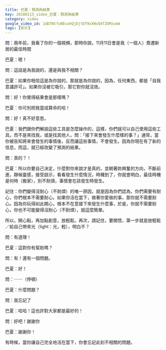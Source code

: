 ```yaml
---
title: 巴夏：預測與結果
key: 20180113_video_巴夏：預測與結果
category: video
google_video_id: 1dD7NtfuNEvahQjDjtDT9xXWvQ4TZOMzumA
tags: [影片]
---
```


問：兩年前，我看了你的一個視頻，那時你說，11月11日會是我（一個人）喬遷新居的最佳時間

巴夏：嗯！

問：這話是為我說的，還是與我不相關？

巴夏：如果你相信這是為你說的，那就是為你說的，因為，任何東西，都是「自我意識許可」。如果你沒被它吸引，那它對你就沒效。

問：好！你覺得結果會是那樣嗎？

巴夏：你可別把我當成算命的哈！

問：好！真不好意思。

巴夏：我們跟你們解說這些工具是怎麼操作的，這樣，你們就可以自己使用這些工具。而不是來找我，或是找其他人，問：「接下來會發生什麼樣的事？」通常，當你被告知將來會發生的事情後，反而讓這些事情，不會發生。因為你現在有了新的信息，而這，就已經改變了預測的結果。

問：真的？！

巴夏：所以你要自己決定，什麼對你來說才是真的，並朝著妳興奮的方向，不斷前進，靜候靈感，接受啟示，看看發生什麼情況，時機到了，你就會明白，最佳時機是何時（搬家），別不耐煩，事情會在該發生時發生。

記住：你們變得沒耐心（不耐煩）的唯一原因，就是因為你們認為，你們需要有耐心，你們根本不需要耐心。如果你活在當下，做著你愛做的事，那你就不需要耐心。因為你玩得如此開心，根本不在意接下來發生什麼事，於是，你就不需要耐心，你也不可能變得沒耐心（不耐煩），就這麼簡單。

所以，開心點，再加點創意，放輕鬆。再次，請記住，要開悟，第一步就是放輕鬆／給自己帶來光（light：光，輕），明白不？

問：有道理！

巴夏：這對你有幫助嗎？

問：有！還有一個問題。

巴夏：好！

問：⋯⋯（停頓）

巴夏：什麼問題？

問：我忘記了

巴夏：哈哈！這也許對大家都是最好的！

問：好吧！謝謝你

巴夏：謝謝你！

有時候，當你讓自己完全地活在當下，你會忘記此刻不相關的問題。
